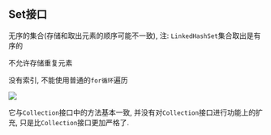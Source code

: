 ## Set接口

无序的集合(存储和取出元素的顺序可能不一致), 注: `LinkedHashSet`集合取出是有序的

不允许存储重复元素

没有索引, 不能使用普通的`for循环`遍历

![](https://youpaiyun.zongqilive.cn/image/5dfee6d376085c32891c8123.jpg)



它与`Collection`接口中的方法基本一致,  并没有对`Collection`接口进行功能上的扩充, 只是比`Collection`接口更加严格了.







